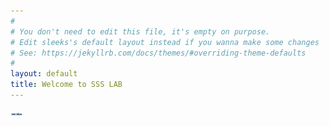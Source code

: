 ```yaml
---
#
# You don't need to edit this file, it's empty on purpose.
# Edit sleeks's default layout instead if you wanna make some changes
# See: https://jekyllrb.com/docs/themes/#overriding-theme-defaults
#
layout: default
title: Welcome to SSS LAB
---
```



<img src="assets/img/favicon.jpg" width="20px" height="10px" title="SSSLAB_Logo"/>
<img src="assets/img/favicon.jpg" width="20px" height="10px" title="SSSLAB_Logo" class="center" style="width:20%;>
![SSSLAB](assets/img/ssslabmain.jpg)  
<img src="assets/img/ssslabmain.jpg" width="20px" height="10px" title="SSSLAB_Logo" class="center" style="width:20%;>
